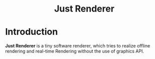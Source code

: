 <h1 align="center">Just Renderer</h1>

# Introduction

**Just Renderer** is a tiny software renderer, which tries to realize offline rendering and real-time Rendering without the use of graphics API.

